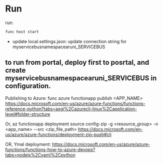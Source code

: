 # Run

run:

```bash
func host start
```

- update local.settings.json: update connection string for myservicebusnamespacearuni_SERVICEBUS


## to run from portal, deploy first to posrtal, and create myservicebusnamespacearuni_SERVICEBUS in configuration.

Publishing to Azure:
func azure functionapp publish <APP_NAME>
https://docs.microsoft.com/en-us/azure/azure-functions/functions-reference-python?tabs=asgi%2Cazurecli-linux%2Capplication-level#folder-structure


Or,
az functionapp deployment source config-zip -g <resource_group> -n \
<app_name> --src <zip_file_path>
https://docs.microsoft.com/en-us/azure/azure-functions/deployment-zip-push#cli

OR,
Ymal deployment:
https://docs.microsoft.com/en-us/azure/azure-functions/functions-how-to-azure-devops?tabs=nodejs%2Cyaml%2Cpython
